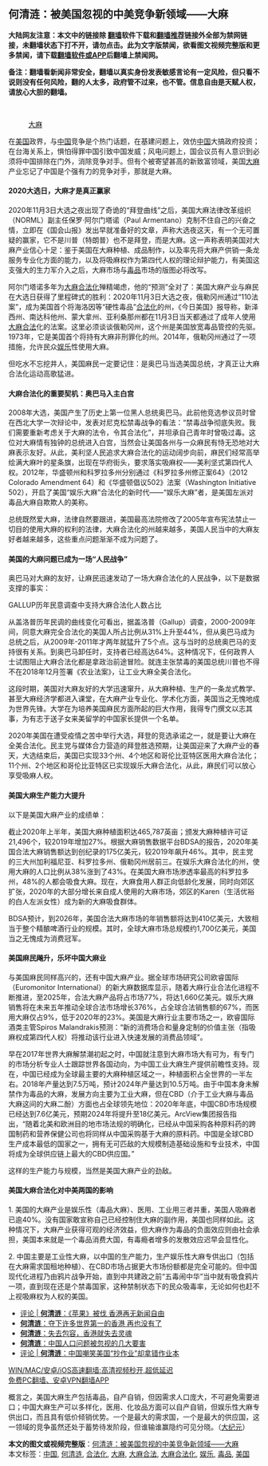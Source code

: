  <h2>何清涟：被美国忽视的中美竞争新领域——大麻</h2> <p class="notice"><b>大陆网友注意：本文中的链接除 <a href="https://github.com/bannedbook/fanqiang" >翻墙</a>软件下载和<a href="https://github.com/killgcd/justmysocks/blob/master/README.md">翻墙推荐</a>链接外全部为禁网链接，未翻墙状态下打不开，请勿点击。此为文字版禁闻，欲看图文视频完整版和更多禁闻，请下载<a href="https://github.com/bannedbook/fanqiang">翻墙软件或APP</a>后翻墙上禁闻网。</p><p>备注：翻墙看新闻非常安全，翻墙以真实身份发表敏感言论有一定风险，但只看不说则没有任何风险，翻的人太多，政府管不过来，也不管。信息自由是天赋人权，请放心大胆的翻墙。</b></p>  <div class="entry"> <br /> <figure><a href="https://i2.wp.com/upload-images-bucket-v64rleca837do.s3.eu-west-1.amazonaws.com/wp-content/uploads/2021/03/28184109/v2-afbb0d1726c45c3a895f35faf1449ca8_r.jpeg?fit=439%2C314&#038;ssl=1" data-caption="大麻"></a><figcaption class="wp-caption-text"><a href="https://www.bannedbook.org/bnews/tag/%E5%A4%A7%E9%BA%BB/" class="st_tag internal_tag" rel="tag" title="标签 大麻 下的日志">大麻</a></figcaption></figure> <p>在<a href="https://www.bannedbook.org/bnews/tag/%e7%be%8e%e5%9b%bd/" class="st_tag internal_tag" rel="tag" title="标签 美国 下的日志">美国</a>政界，与<span class='wp_keywordlink_affiliate'><a href="https://www.bannedbook.org/" title="中国" target="_blank">中国</a></span>竞争是个热门话题，在基建问题上，效仿<a href="https://www.bannedbook.org/bnews/tag/%E4%B8%AD%E5%9B%BD/" class="st_tag internal_tag" rel="tag" title="标签 中国 下的日志">中国</a>大搞政府投资；在台海关系上，惧怕得罪中国引致中国发威；风电问题上，国会议员有人意识到必须将中国排除在门外，消除竞争对手。但有个被寄望甚高的新致富领域，美国<span class='wp_keywordlink'><a href="https://www.bannedbook.org/bnews/lifebaike/20181016/1013890.html" title="中国留学生试了一下大麻 结果死在回国路上" target="_blank">大麻</a></span>产业忘记了中国是个强有力的竞争对手，那就是大麻。</p> <h4><strong>2020大选日，大麻才是真正赢家</strong></h4> <p>2020年11月3日大选之夜出现了奇诡的“拜登曲线”之后，美国大麻法律改革组织（NORML）副主任保罗‧阿尔门塔诺（Paul Armentano）克制不住自己的兴奋之情，立即在《国会山报》发出早就准备好的文章，声称大选夜这天，有一个无可置疑的赢家，它不是川普（特朗普）也不是拜登，而是大麻。这一声称表明美国对大麻产业信心十足：鉴于美国在大麻种植、成品制作，以及率先将大麻产供销一条龙服务专业化方面的能力，以及将吸麻权作为第四代人权的理论辩护能力，有美国这支强大的生力军介入之后，大麻市场与<a href="https://www.bannedbook.org/bnews/tag/%e6%af%92%e5%93%81/" class="st_tag internal_tag" rel="tag" title="标签 毒品 下的日志">毒品</a>市场的版图必将改写。</p> <p>阿尔门塔诺多年为<a href="https://www.bannedbook.org/bnews/tag/%E5%A4%A7%E9%BA%BB%E5%90%88%E6%B3%95%E5%8C%96/" class="st_tag internal_tag" rel="tag" title="标签 大麻合法化 下的日志">大麻合法化</a>殚精竭虑，他的“预测”全对了：美国大麻产业与麻民在大选日获得了里程碑式的胜利：2020年11月3日大选之夜，俄勒冈州通过“110法案”，成为美国首个将海洛因等“硬性毒品”<a href="https://www.bannedbook.org/bnews/tag/%E5%90%88%E6%B3%95%E5%8C%96/" class="st_tag internal_tag" rel="tag" title="标签 合法化 下的日志">合法化</a>的州，《今日美国》报导称，新泽西州、南达科他州、蒙大拿州、亚利桑那州都在11月3日当天都通过了成年人使用<a href="https://www.bannedbook.org/bnews/tag/%E5%A4%A7%E9%BA%BB%E5%90%88%E6%B3%95/" class="st_tag internal_tag" rel="tag" title="标签 大麻合法 下的日志">大麻合法</a>化的法案。这里必须谈谈俄勒冈州，这个州是美国放宽毒品管控的先驱。1973年，它是美国首个将持有大麻非刑罪化的州。2014年，俄勒冈州通过了一项措施，允许民众<a href="https://www.bannedbook.org/bnews/tag/%e5%a8%b1%e4%b9%90/" class="st_tag internal_tag" rel="tag" title="标签 娱乐 下的日志">娱乐</a>性使用大麻。</p> <p>但吃水不忘挖井人，美国麻民一定要记住：是奥巴马当选美国总统，才真正让大麻合法化运动高歌猛进。</p> <h4><strong>大麻合法化的重要契机：奥巴马入主白宫</strong></h4> <p>2008年大选，美国产生了历史上第一位黑人总统奥巴马。此前他竞选参议员时曾在西北大学一次辩论中，发表对尼克松禁毒战争的看法：“禁毒战争彻底失败。我们需要重新考虑关于大麻的法令，令其合法化”，并坦承自己青年时曾吸过毒。这位对大麻情有独钟的总统进入白宫，当然会让美国各州与一众麻民有恃无恐地对大麻表示友好。从此，美利坚人民追求大麻合法化的运动阔步向前，麻民们经常高举绘满大麻叶的星条旗，出现在华府街头，要求落实吸麻权——美利坚式第四代人权。2012年，华盛顿州和科罗拉多州分别通过《科罗拉多州修正案64》（2012 Colorado Amendment 64）和《华盛顿倡议502》法案（Washington Initiative 502），开启了美国“娱乐大麻”合法化的新时代——“娱乐大麻”者，是美国左派对毒品大麻自欺欺人的美称。</p>  <p>总统既然爱大麻，法律自然要跟进，美国最高法院修改了2005年宣布宪法禁止一切目的使用大麻的权利的法律，大麻合法化的州越来越多，美国人民当中的大麻友好者越来越多，这些重点问题渐渐不成为问题了。</p> <h4><strong>美国的大麻问题已成为一场“人民战争”</strong></h4> <p>奥巴马对大麻的友好，让麻民迅速发动了一场大麻合法化的人民战争，以下是数据支撑的事实：</p> <p>GALLUP历年民意调查中支持大麻合法化人数占比</p> <p>从盖洛普历年民调的曲线变化可看出，据盖洛普（Gallup）调查，2000-2009年间，同意大麻完全合法化的美国人所占比例从31%上升至44%，但从奥巴马成为总统之后，从2009年-2011年才两年就猛升了5个点。这与当时的总统奥巴马的支持很有关系。到奥巴马卸任时，支持者已经高达64%。这种情况下，任何政界人士试图阻止大麻合法化都是拿政治前途冒险。就连主张禁毒的美国总统川普也不得不在2018年12月签署《农业法案》，让工业大麻全美合法化。</p> <p>这段时期，美国对大麻友好的大学迅速窜升，从大麻种植、生产的一条龙式教学、甚至大麻经济学都进入课堂，在大麻产业专业化、学术化方面，美国当之无愧地成为世界先锋。大学在为培养美国麻民方面所起的巨大作用，我得专门撰文以志其事，为有志于送子女来美留学的中国家长提供一个名单。</p>  <p>2020年美国在遭受疫情之苦中举行大选，拜登的竞选承诺之一，就是要让大麻在全美合法化。民主党与媒体合力营造的拜登胜选预期，让美国迎来了大麻产业的春天，大选结束后，美国已实现33个州、4个地区和哥伦比亚特区医用大麻合法化；11个州、2个地区和哥伦比亚特区已实现娱乐大麻合法化，从此，麻民们可以放心享受吸麻人权。</p> <h4><strong>美国大麻生产能力大提升</strong></h4> <p>以下是美国大麻产业的成绩单：</p> <p>截止2020年上半年，美国大麻种植面积达465,787英亩；颁发大麻种植许可证21,496个，较2019年增加27%。根据大麻销售数据平台BDSA的报告，2020年美国合法大麻销售额达到创纪录的175亿美元，较2019年飙升46%。其中，民主党的三大州加利福尼亚、科罗拉多州、俄勒冈州居前三。在娱乐大麻合法化的州，使用大麻的人口比例从38%涨到了43%。在美国大麻市场渗透率最高的科罗拉多州，48%的人都会吸食大麻。现在，大麻食用人群正向低龄化发展，同时向郊区扩张，2020年的大部分增长来自成人使用的大麻市场，郊区的Karen（生活优裕的白人左派女性）成为新的大麻吸食群体。</p> <p>BDSA预计，到2026年，美国合法大麻市场的年销售额将达到410亿美元，大致相当于整个精酿啤酒行业的规模。其时，全球大麻市场总规模约1,700亿美元，美国当之无愧成为消费冠军。</p> <h4><strong>美国麻民飚升，乐坏中国大麻业</strong></h4> <p>与美国麻民同样高兴的，还有中国大麻产业。据全球市场研究公司欧睿国际（Euromonitor International）的新大麻数据库显示，随着大麻行业合法化进程不断推进，至2025年，合法大麻产品将占市场77%，将达1,660亿美元。娱乐大麻销售将在未来五年推动全球合法市场增长376%，占全球合法销售额的67%，而医用大麻仅占9%，低于2020年的23%。美国是大麻行业主要市场之一，欧睿国际酒类主管Spiros Malandrakis预测：“新的消费场合和量身定制的价值主张（指吸麻权成第四代人权）将推动该行业进入快速发展的消费品领域”。</p>  <p>早在2017年世界大麻解禁潮初起之时，中国就注意到大麻市场大有可为，有专门的市场分析专业人士跟踪世界各国动向，为中国工业大麻生产提供前瞻性支持。现在，中国已经成为全球最主要的大麻种植区域之一，种植面积占全世界的一半左右。2018年产量达到7.5万吨，预计2024年产量达到10.5万吨。由于中国本身未解禁作为毒品的大麻，发展方向主要为工业大麻，但在CBD（介于工业大麻与毒品大麻这间的大麻二酚）方面也占全球领先地位：2020年年底，中国CBD市场规模已经达到7.6亿美元，预期2024年将提升至18亿美元。ArcView集团报告指出，“随着北美和欧洲目的地市场法规的明确化，已经从中国采购各种原料药的跨国制药和营养保健公司也将同样从中国采购基于大麻的原料药。中国是全球CBD生产成本最低的国家之一，拥有无可匹敌的大规模制造基础设施和专业技术，中国将成为全球供应链上最大的CBD供应国。”</p> <p>这样的生产能力与规模，当然是美国大麻产业的劲敌。</p> <h4><strong>美国大麻合法化对中美两国的影响</strong></h4> <p>1. 美国的大麻产业是娱乐性（毒品大麻）、医用、工业用三者并重，美国人吸麻者已逾40%。没有国家敢宣称自己已经控制住大麻的副作用，美国也同样如此。这种情况下，大麻产业获得可观的经济效益，但大麻作为毒品的负面效应则由社会承担，美国本来就是一个毒品消费大国，有毒瘾者增多的发散效应迟早会显性化。</p> <p>2. 中国主要是工业性大麻，以中国的生产能力，生产娱乐性大麻专供出口（包括在大麻需求国租地种植）、在CBD市场占据更大市场份额都是完全可能的。但中国现代化进程乃由鸦片战争开始，直到中共建政之前“五毒闹中华”当中就有吸食鸦片一项，直到现在还是个禁毒国家，这种禁制状态下的民众吸毒率，无论如何也赶不上视吸麻权为人权的美国。</p> <ul class='op-related-articles' title='相关阅读'> <li><a href='https://www.bannedbook.org/bnews/ssgc/20210519/1549797.html' target='_blank'>评论 | <b>何清涟</b>：《苹果》被伐 香港再无新闻自由</a></li> <li><a href='https://www.bannedbook.org/bnews/comments/20210519/1549374.html' target='_blank'><b>何清涟</b>：夺下许多世界第一的香港 再也没有了</a></li> <li><a href='https://www.bannedbook.org/bnews/ssgc/20210518/1548628.html' target='_blank'><b>何清涟</b>：失去包容，香港就失去灵魂</a></li> <li><a href='https://www.bannedbook.org/bnews/ssgc/20210513/1545876.html' target='_blank'><b>何清涟</b>：中国人口问题被忽视的几大要害</a></li> <li><a href='https://www.bannedbook.org/bnews/ssgc/20210512/1544466.html' target='_blank'>评论 | <b>何清涟</b>：中国嘲笑美国“抄作业”却拿错作业本</a></li> </ul> <p class="texttj"> <a href="https://github.com/bannedbook/fanqiang/wiki/V2ray%E6%9C%BA%E5%9C%BA" target="_blank">WIN/MAC/安卓/iOS高速翻墙:高清视频秒开,超低延迟</a><br/> <a href="https://github.com/bannedbook/fanqiang/wiki/%E7%A6%81%E9%97%BB%E7%BD%91%E5%AE%89%E5%8D%93%E7%BF%BB%E5%A2%99%E6%96%B0%E9%97%BBAPP" target="_blank">免费PC翻墙、安卓VPN翻墙APP</a></p> <p>概言之，美国大麻生产包括毒品，自产自销，但因需求人口庞大，不可避免需要进口；中国大麻生产可以多样化，医用、化妆品方面可以自产自销，但娱乐性大麻专供出口，而且具有低价倾销优势。一个是最大的需求国，一个是最大的供应国，这一领域的竞争虽然还处于蓄势待发阶段，但谁输谁赢隐约可见分晓。（<span class='wp_keywordlink_affiliate'><a href="http://www.epochtimes.com/" title="大纪元" target="_blank">大纪元</a></span>）</p><a name='sharetosocial'></a>       <div><b>本文的图文或视频完整版</b>：<a href='https://www.bannedbook.org/bnews/comments/20210522/1551653.html'>何清涟：被美国忽视的中美竞争新领域——大麻</a></div>  </div><!--END ENTRY--> <div class="postfooter"> <div>本文标签：<a href="https://www.bannedbook.org/bnews/tag/%E4%B8%AD%E5%9B%BD/" rel="tag">中国</a>, <a href="https://www.bannedbook.org/bnews/tag/%e4%bd%95%e6%b8%85%e6%b6%9f/" rel="tag">何清涟</a>, <a href="https://www.bannedbook.org/bnews/tag/%E5%90%88%E6%B3%95%E5%8C%96/" rel="tag">合法化</a>, <a href="https://www.bannedbook.org/bnews/tag/%E5%A4%A7%E9%BA%BB/" rel="tag">大麻</a>, <a href="https://www.bannedbook.org/bnews/tag/%E5%A4%A7%E9%BA%BB%E5%90%88%E6%B3%95/" rel="tag">大麻合法</a>, <a href="https://www.bannedbook.org/bnews/tag/%E5%A4%A7%E9%BA%BB%E5%90%88%E6%B3%95%E5%8C%96/" rel="tag">大麻合法化</a>, <a href="https://www.bannedbook.org/bnews/tag/%e5%a8%b1%e4%b9%90/" rel="tag">娱乐</a>, <a href="https://www.bannedbook.org/bnews/tag/%e6%af%92%e5%93%81/" rel="tag">毒品</a>, <a href="https://www.bannedbook.org/bnews/tag/%e7%be%8e%e5%9b%bd/" rel="tag">美国</a></div>  </div><!--END POSTFOOTER--> 